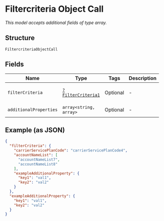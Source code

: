 
# Filtercriteria Object Call

*This model accepts additional fields of type array.*

## Structure

`FiltercriteriaObjectCall`

## Fields

| Name | Type | Tags | Description | Getter | Setter |
|  --- | --- | --- | --- | --- | --- |
| `filterCriteria` | [`?FilterCriteria1`](../../doc/models/filter-criteria-1.md) | Optional | - | getFilterCriteria(): ?FilterCriteria1 | setFilterCriteria(?FilterCriteria1 filterCriteria): void |
| `additionalProperties` | `array<string, array>` | Optional | - | findAdditionalProperty(string key): array | additionalProperty(string key, array value): void |

## Example (as JSON)

```json
{
  "filterCriteria": {
    "carrierServicePlanCode": "carrierServicePlanCode4",
    "accountNameList": [
      "accountNameList7",
      "accountNameList8"
    ],
    "exampleAdditionalProperty": {
      "key1": "val1",
      "key2": "val2"
    }
  },
  "exampleAdditionalProperty": {
    "key1": "val1",
    "key2": "val2"
  }
}
```


